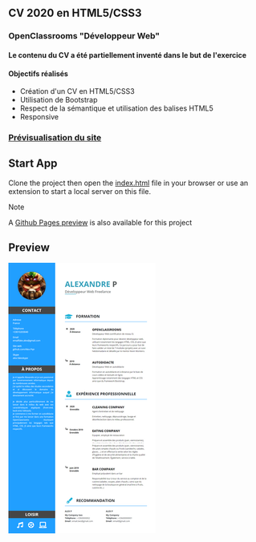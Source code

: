 ## CV 2020 en HTML5/CSS3

### OpenClassrooms "Développeur Web"

#### Le contenu du CV a été partiellement inventé dans le but de l'exercice

#### Objectifs réalisés

- Création d'un CV en HTML5/CSS3
- Utilisation de Bootstrap
- Respect de la sémantique et utilisation des balises HTML5
- Responsive

### [Prévisualisation du site](https://alex-pqn.github.io/CV2020-ocr_dw/)

## Start App

Clone the project then open the [index.html](/index.html) file in your browser or use an extension to start a local server on this file.

> [!NOTE]  
> A [Github Pages preview](https://alex-pqn.github.io/CV2020-ocr_dw/) is also available for this project

## Preview

![CV](/assets/CV.png)
